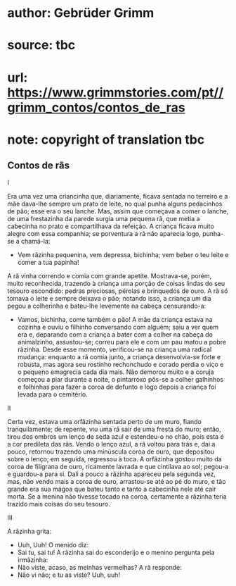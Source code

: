 # author: Gebrüder Grimm
# source: tbc
# url: https://www.grimmstories.com/pt//grimm_contos/contos_de_ras
# note: copyright of translation tbc

## Contos de rãs 

I

Era uma vez uma criancinha que, diariamente, ficava sentada no terreiro
e a mãe dava-lhe sempre um prato de leite, no qual punha alguns
pedacinhos de pão; esse era o seu lanche.
Mas, assim que começava a comer o lanche, de uma frestazinha da parede
surgia uma pequena rã, que metia a cabecinha no prato e compartilhava da
refeição. A criança ficava muito alegre com essa companhia; se
porventura a rã não aparecia logo, punha-se a chamá-la:

- Vem rãzinha pequenina,
vem depressa, bichinha;
vem beber o teu leite
e comer a tua papinha!

A rã vinha correndo e comia com grande apetite. Mostrava-se, porém,
muito reconhecida, trazendo à criança uma porção de coisas lindas do seu
tesouro escondido: pedras preciosas, pérolas e brinquedos de ouro.
A rã só tomava o leite e sempre deixava o pão; notando isso, a criança
um dia pegou a colherinha e bateu-lhe levemente na cabeça censurando-a:
- Vamos, bichinha, come também o pão!
A mãe da criança estava na cozinha e ouviu o filhinho conversando com
alguém; saiu a ver quem era e, deparando com a criança a bater com a
colher na cabeça do animalzinho, assustou-se; correu para ele e com um
pau matou a pobre rãzinha.
Desde esse momento, verificou-se na criança uma radical mudança:
enquanto a rã comia junto, a criança desenvolvia-se forte e robusta, mas
agora seu rostinho rechonchudo e corado perdia o viço e o pequeno
emagrecia cada dia mais. Não demorou muito e a coruja começou a piar
durante a noite, o pintarroxo pôs-se a colher galhinhos e folhinhas para
fazer a coroa de defunto e logo depois a criança foi levada para o
cemitério.

II

Certa vez, estava uma orfãzinha sentada perto de um muro, fiando
tranquilamente; de repente, viu uma rã sair de uma fresta do muro;
então, tirou dos ombros um lenço de seda azul e estendeu-o no chão, pois
esta é a cor predileta das rãs.
Vendo o lenço azul, a rã voltou para trás e, dai a pouco, retornou
trazendo uma minúscula coroa de ouro, que depositou sobre o lenço; em
seguida, regressou à toca.
A orfãzinha gostou muito da coroa de filigrana de ouro, ricamente
lavrada e que cintilava ao sol; pegou-a e guardou-a para si.
Dali a pouco a rãzinha apareceu pela segunda vez, mas, não vendo mais a
coroa de ouro, arrastou-se até ao pé do muro, e tão grande era sua mágoa
que bateu tanto e tanto a cabecinha nele até cair morta.
Se a menina não tivesse tocado na coroa, certamente a rãzinha teria
trazido mais coisas do seu tesouro.

III

A rãzinha grita:
- Uuh, Uuh!
O menido diz:
- Sai tu, sai tu!
A rãzinha sai do esconderijo e o menino pergunta pela irmãzinha:
- Não viste, acaso, as meinhas vermelhas?
A rã responde:
- Não vi não; e tu as viste? Uuh, uuh!
